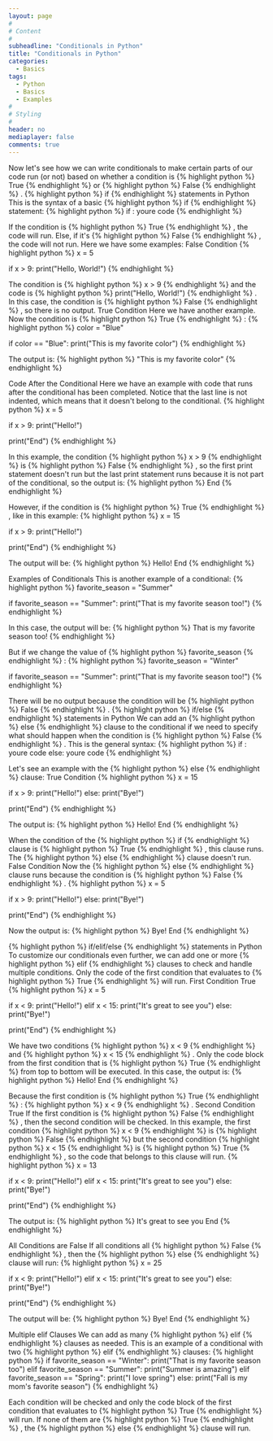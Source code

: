 ```yaml
---
layout: page
#
# Content
#
subheadline: "Conditionals in Python"
title: "Conditionals in Python"
categories:
  - Basics
tags:
  - Python
  - Basics
  - Examples
#
# Styling
#
header: no
mediaplayer: false
comments: true
---
```


Now let's see how we can write conditionals to make certain parts of our code run (or not) based on whether a condition is {% highlight python %}
True
{% endhighlight %}
 or {% highlight python %}
False
{% endhighlight %}
.
{% highlight python %}
if
{% endhighlight %}
 statements in Python
This is the syntax of a basic {% highlight python %}
if
{% endhighlight %}
 statement:
{% highlight python %}
if <condition>:
    youre code
{% endhighlight %}

If the condition is {% highlight python %}
True
{% endhighlight %}
, the code will run. Else, if it's {% highlight python %}
False
{% endhighlight %}
, the code will not run.
Here we have some examples:
False Condition
{% highlight python %}
x = 5

if x > 9:
    print("Hello, World!")
{% endhighlight %}

The condition is {% highlight python %}
x > 9
{% endhighlight %}
 and the code is {% highlight python %}
print("Hello, World!")
{% endhighlight %}
. 
In this case, the condition is {% highlight python %}
False
{% endhighlight %}
, so there is no output.
True Condition
Here we have another example. Now the condition is {% highlight python %}
True
{% endhighlight %}
:
{% highlight python %}
color = "Blue"

if color == "Blue":
    print("This is my favorite color")
{% endhighlight %}

The output is:
{% highlight python %}
"This is my favorite color"
{% endhighlight %}

Code After the Conditional
Here we have an example with code that runs after the conditional has been completed. Notice that the last line is not indented, which means that it doesn't belong to the conditional.
{% highlight python %}
x = 5

if x > 9:
    print("Hello!")

print("End")
{% endhighlight %}

In this example, the condition {% highlight python %}
x > 9
{% endhighlight %}
 is {% highlight python %}
False
{% endhighlight %}
, so the first print statement doesn't run but the last print statement runs because it is not part of the conditional, so the output is:
{% highlight python %}
End
{% endhighlight %}

However, if the condition is {% highlight python %}
True
{% endhighlight %}
, like in this example:
{% highlight python %}
x = 15

if x > 9:
    print("Hello!")

print("End")
{% endhighlight %}

The output will be:
{% highlight python %}
Hello!
End
{% endhighlight %}

Examples of Conditionals
This is another example of a conditional:
{% highlight python %}
favorite_season = "Summer"

if favorite_season == "Summer":
    print("That is my favorite season too!")
{% endhighlight %}

In this case, the output will be:
{% highlight python %}
That is my favorite season too!
{% endhighlight %}

But if we change the value of {% highlight python %}
favorite_season
{% endhighlight %}
:
{% highlight python %}
favorite_season = "Winter"

if favorite_season == "Summer":
    print("That is my favorite season too!")
{% endhighlight %}

There will be no output because the condition will be {% highlight python %}
False
{% endhighlight %}
.
{% highlight python %}
if/else
{% endhighlight %}
 statements in Python
We can add an {% highlight python %}
else
{% endhighlight %}
 clause to the conditional if we need to specify what should happen when the condition is {% highlight python %}
False
{% endhighlight %}
.
This is the general syntax:
{% highlight python %}
if <condition>:
    youre code
else:
    youre code
{% endhighlight %}

Let's see an example with the {% highlight python %}
else
{% endhighlight %}
 clause:
True Condition
{% highlight python %}
x = 15

if x > 9:
    print("Hello!")
else:
    print("Bye!")

print("End")
{% endhighlight %}

The output is:
{% highlight python %}
Hello!
End
{% endhighlight %}

When the condition of the {% highlight python %}
if
{% endhighlight %}
 clause is {% highlight python %}
True
{% endhighlight %}
, this clause runs. The {% highlight python %}
else
{% endhighlight %}
 clause doesn't run.
False Condition
Now the {% highlight python %}
else
{% endhighlight %}
 clause runs because the condition is {% highlight python %}
False
{% endhighlight %}
.
{% highlight python %}
x = 5

if x > 9:
    print("Hello!")
else:
    print("Bye!")

print("End")
{% endhighlight %}

Now the output is:
{% highlight python %}
Bye!
End
{% endhighlight %}

{% highlight python %}
if/elif/else
{% endhighlight %}
 statements in Python
To customize our conditionals even further, we can add one or more {% highlight python %}
elif
{% endhighlight %}
 clauses to check and handle multiple conditions. Only the code of the first condition that evaluates to {% highlight python %}
True
{% endhighlight %}
 will run. 
First Condition True
{% highlight python %}
x = 5

if x < 9:
    print("Hello!")
elif x < 15:
    print("It's great to see you")
else:
    print("Bye!")

print("End")
{% endhighlight %}

We have two conditions {% highlight python %}
x < 9
{% endhighlight %}
 and {% highlight python %}
x < 15
{% endhighlight %}
. Only the code block from the first condition that is {% highlight python %}
True
{% endhighlight %}
 from top to bottom will be executed.
In this case, the output is:
{% highlight python %}
Hello!
End
{% endhighlight %}

Because the first condition is {% highlight python %}
True
{% endhighlight %}
: {% highlight python %}
x < 9
{% endhighlight %}
.
Second Condition True
If the first condition is {% highlight python %}
False
{% endhighlight %}
, then the second condition will be checked. 
In this example, the first condition {% highlight python %}
x < 9
{% endhighlight %}
 is {% highlight python %}
False
{% endhighlight %}
 but the second condition {% highlight python %}
x < 15
{% endhighlight %}
 is {% highlight python %}
True
{% endhighlight %}
, so the code that belongs to this clause will run.
{% highlight python %}
x = 13

if x < 9:
    print("Hello!")
elif x < 15:
    print("It's great to see you")
else:
    print("Bye!")

print("End")
{% endhighlight %}

The output is:
{% highlight python %}
It's great to see you
End
{% endhighlight %}

All Conditions are False
If all conditions all {% highlight python %}
False
{% endhighlight %}
, then the {% highlight python %}
else
{% endhighlight %}
 clause will run:
{% highlight python %}
x = 25

if x < 9:
    print("Hello!")
elif x < 15:
    print("It's great to see you")
else:
    print("Bye!")

print("End")
{% endhighlight %}

The output will be:
{% highlight python %}
Bye!
End
{% endhighlight %}

Multiple elif Clauses
We can add as many {% highlight python %}
elif
{% endhighlight %}
 clauses as needed. This is an example of a conditional with two {% highlight python %}
elif
{% endhighlight %}
 clauses:
{% highlight python %}
if favorite_season == "Winter":
    print("That is my favorite season too")
elif favorite_season == "Summer":
    print("Summer is amazing")
elif favorite_season == "Spring":
    print("I love spring")
else:
    print("Fall is my mom's favorite season")
{% endhighlight %}

Each condition will be checked and only the code block of the first condition that evaluates to {% highlight python %}
True
{% endhighlight %}
 will run. If none of them are {% highlight python %}
True
{% endhighlight %}
, the {% highlight python %}
else
{% endhighlight %}
 clause will run.
